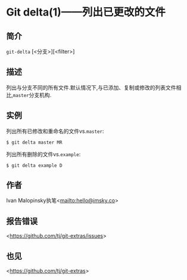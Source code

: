 
# Git delta(1)——列出已更改的文件

## 简介

`git-delta` [\<分支>][&lt;filter&gt;]

## 描述

列出与分支不同的所有文件.默认情况下,与已添加、复制或修改的列表文件相比,`master`分支机构.

## 实例

列出所有已修改和重命名的文件vs.`master`:

```
$ git delta master MR
```

列出所有删除的文件vs.`example`:

```
$ git delta example D
```

## 作者

Ivan Malopinsky执笔\<<mailto:hello@imsky.co>>

## 报告错误

\<<https://github.com/tj/git-extras/issues>>

## 也见

\<<https://github.com/tj/git-extras>>
